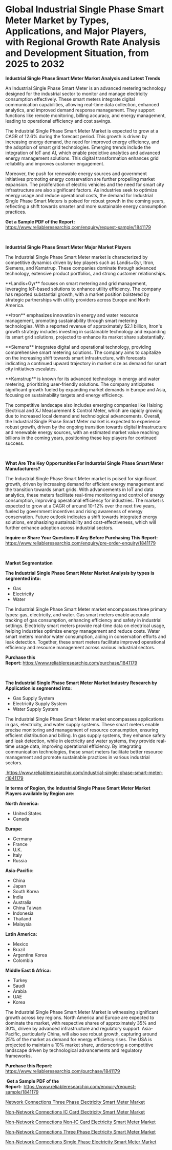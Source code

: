 <p><h1>Global Industrial Single Phase Smart Meter Market by Types, Applications, and Major Players, with Regional Growth Rate Analysis and Development Situation, from 2025 to 2032</h1></p><p><strong>Industrial Single Phase Smart Meter Market Analysis and Latest Trends</strong></p>
<p><p>An Industrial Single Phase Smart Meter is an advanced metering technology designed for the industrial sector to monitor and manage electricity consumption effectively. These smart meters integrate digital communication capabilities, allowing real-time data collection, enhanced analytics, and improved demand response management. They support functions like remote monitoring, billing accuracy, and energy management, leading to operational efficiency and cost savings.</p><p>The Industrial Single Phase Smart Meter Market is expected to grow at a CAGR of 12.6% during the forecast period. This growth is driven by increasing energy demand, the need for improved energy efficiency, and the adoption of smart grid technologies. Emerging trends include the integration of IoT and AI, which enable predictive analytics and advanced energy management solutions. This digital transformation enhances grid reliability and improves customer engagement.</p><p>Moreover, the push for renewable energy sources and government initiatives promoting energy conservation are further propelling market expansion. The proliferation of electric vehicles and the need for smart city infrastructure are also significant factors. As industries seek to optimize energy usage and reduce operational costs, the demand for Industrial Single Phase Smart Meters is poised for robust growth in the coming years, reflecting a shift towards smarter and more sustainable energy consumption practices.</p></p>
<p><strong>Get a Sample PDF of the Report:&nbsp;</strong> <a href="https://www.reliableresearchiq.com/enquiry/request-sample/1841179?utm_campaign=1129&utm_medium=2&utm_source=Github&utm_content=ia&utm_term=12042025&utm_id=industrial-single-phase-smart-meter">https://www.reliableresearchiq.com/enquiry/request-sample/1841179</a></p>
<p>&nbsp;</p>
<p><strong>Industrial Single Phase Smart Meter Major Market Players</strong></p>
<p><p>The Industrial Single Phase Smart Meter market is characterized by competitive dynamics driven by key players such as Landis+Gyr, Itron, Siemens, and Kamstrup. These companies dominate through advanced technology, extensive product portfolios, and strong customer relationships.</p><p>**Landis+Gyr** focuses on smart metering and grid management, leveraging IoT-based solutions to enhance utility efficiency. The company has reported substantial growth, with a market position bolstered by strategic partnerships with utility providers across Europe and North America. </p><p>**Itron** emphasizes innovation in energy and water resource management, promoting sustainability through smart metering technologies. With a reported revenue of approximately $2.1 billion, Itron's growth strategy includes investing in sustainable technology and expanding its smart grid solutions, projected to enhance its market share substantially.</p><p>**Siemens** integrates digital and operational technology, providing comprehensive smart metering solutions. The company aims to capitalize on the increasing shift towards smart infrastructure, with forecasts indicating a continued upward trajectory in market size as demand for smart city initiatives escalates.</p><p>**Kamstrup** is known for its advanced technology in energy and water metering, prioritizing user-friendly solutions. The company anticipates significant growth fueled by expanding market demands in Europe and Asia, focusing on sustainability targets and energy efficiency.</p><p>The competitive landscape also includes emerging companies like Haixing Electrical and XJ Measurement & Control Meter, which are rapidly growing due to increased local demand and technological advancements. Overall, the Industrial Single Phase Smart Meter market is expected to experience robust growth, driven by the ongoing transition towards digital infrastructure and renewable energy sources, with an estimated market value reaching billions in the coming years, positioning these key players for continued success.</p></p>
<p>&nbsp;</p>
<p><strong>What Are The Key Opportunities For Industrial Single Phase Smart Meter Manufacturers?</strong></p>
<p><p>The Industrial Single Phase Smart Meter market is poised for significant growth, driven by increasing demand for efficient energy management and the transition towards smart grids. With advancements in IoT and data analytics, these meters facilitate real-time monitoring and control of energy consumption, improving operational efficiency for industries. The market is expected to grow at a CAGR of around 10-12% over the next five years, fueled by government incentives and rising awareness of energy conservation. Future outlook indicates a shift towards integrated energy solutions, emphasizing sustainability and cost-effectiveness, which will further enhance adoption across industrial sectors.</p></p>
<p><strong>Inquire or Share Your Questions If Any Before Purchasing This Report:</strong> <a href="https://www.reliableresearchiq.com/enquiry/pre-order-enquiry/1841179?utm_campaign=1129&utm_medium=2&utm_source=Github&utm_content=ia&utm_term=12042025&utm_id=industrial-single-phase-smart-meter">https://www.reliableresearchiq.com/enquiry/pre-order-enquiry/1841179</a></p>
<p>&nbsp;</p>
<p><strong>Market Segmentation</strong></p>
<p><strong>The Industrial Single Phase Smart Meter Market Analysis by types is segmented into:</strong></p>
<p><ul><li>Gas</li><li>Electricity</li><li>Water</li></ul></p>
<p><p>The Industrial Single Phase Smart Meter market encompasses three primary types: gas, electricity, and water. Gas smart meters enable accurate tracking of gas consumption, enhancing efficiency and safety in industrial settings. Electricity smart meters provide real-time data on electrical usage, helping industries optimize energy management and reduce costs. Water smart meters monitor water consumption, aiding in conservation efforts and leak detection. Together, these smart meters facilitate improved operational efficiency and resource management across various industrial sectors.</p></p>
<p><strong>Purchase this Report:&nbsp;</strong><a href="https://www.reliableresearchiq.com/purchase/1841179?utm_campaign=1129&utm_medium=2&utm_source=Github&utm_content=ia&utm_term=12042025&utm_id=industrial-single-phase-smart-meter">https://www.reliableresearchiq.com/purchase/1841179</a></p>
<p>&nbsp;</p>
<p><strong>The Industrial Single Phase Smart Meter Market Industry Research by Application is segmented into:</strong></p>
<p><ul><li>Gas Supply System</li><li>Electricity Supply System</li><li>Water Supply System</li></ul></p>
<p><p>The Industrial Single Phase Smart Meter market encompasses applications in gas, electricity, and water supply systems. These smart meters enable precise monitoring and management of resource consumption, ensuring efficient distribution and billing. In gas supply systems, they enhance safety and leak detection, while in electricity and water systems, they provide real-time usage data, improving operational efficiency. By integrating communication technologies, these smart meters facilitate better resource management and promote sustainable practices in various industrial sectors.</p></p>
<p><a href="https://www.reliableresearchiq.com/industrial-single-phase-smart-meter-r1841179?utm_campaign=1129&utm_medium=2&utm_source=Github&utm_content=ia&utm_term=12042025&utm_id=industrial-single-phase-smart-meter">&nbsp;https://www.reliableresearchiq.com/industrial-single-phase-smart-meter-r1841179</a></p>
<p><strong>In terms of Region, the Industrial Single Phase Smart Meter Market Players available by Region are:</strong></p>
<p>
    <p> <strong> North America: </strong>
        <ul>
            <li>United States</li>
            <li>Canada</li>
        </ul>
        </p> 
    <p> <strong> Europe: </strong>
        <ul>
            <li>Germany</li>
            <li>France</li>
            <li>U.K.</li>
            <li>Italy</li>
            <li>Russia</li>
        </ul>
        </p> 
    <p> <strong> Asia-Pacific: </strong>
        <ul>
            <li>China</li>
            <li>Japan</li>
            <li>South Korea</li>
            <li>India</li>
            <li>Australia</li>
            <li>China Taiwan</li>
            <li>Indonesia</li>
            <li>Thailand</li>
            <li>Malaysia</li>
        </ul>
        </p> 
    <p> <strong> Latin America: </strong>
        <ul>
            <li>Mexico</li>
            <li>Brazil</li>
            <li>Argentina Korea</li>
            <li>Colombia</li>
        </ul>
        </p> 
    <p> <strong> Middle East & Africa: </strong>
        <ul>
            <li>Turkey</li>
            <li>Saudi</li>
            <li>Arabia</li>
            <li>UAE</li>
            <li>Korea</li>
        </ul>
    </p>
    </p>
<p><p>The Industrial Single Phase Smart Meter Market is witnessing significant growth across key regions. North America and Europe are expected to dominate the market, with respective shares of approximately 35% and 30%, driven by advanced infrastructure and regulatory support. Asia-Pacific, particularly China, will also see robust growth, capturing around 25% of the market as demand for energy efficiency rises. The USA is projected to maintain a 10% market share, underscoring a competitive landscape driven by technological advancements and regulatory frameworks.</p></p>
<p><strong>Purchase this Report: </strong><a href="https://www.reliableresearchiq.com/purchase/1841179?utm_campaign=1129&utm_medium=2&utm_source=Github&utm_content=ia&utm_term=12042025&utm_id=industrial-single-phase-smart-meter">https://www.reliableresearchiq.com/purchase/1841179</a></p>
<p>&nbsp;<strong>Get a Sample PDF of the Report:&nbsp;&nbsp;</strong><a href="https://www.reliableresearchiq.com/enquiry/request-sample/1841179?utm_campaign=1129&utm_medium=2&utm_source=Github&utm_content=ia&utm_term=12042025&utm_id=industrial-single-phase-smart-meter">https://www.reliableresearchiq.com/enquiry/request-sample/1841179</a></p>
<p><strong></strong></p>
<p><p><a href="https://github.com/kaforarvero/Market-Research-Report-List-1/blob/main/network-connections-three-phase-electricity-smart-meter-market.md?utm_campaign=1129&utm_medium=2&utm_source=Github&utm_content=ia&utm_term=12042025&utm_id=industrial-single-phase-smart-meter">Network Connections Three Phase Electricity Smart Meter Market</a></p><p><a href="https://github.com/messonmengen75/Market-Research-Report-List-1/blob/main/non-network-connections-ic-card-electricity-smart-meter-market.md?utm_campaign=1129&utm_medium=2&utm_source=Github&utm_content=ia&utm_term=12042025&utm_id=industrial-single-phase-smart-meter">Non-Network Connections IC Card Electricity Smart Meter Market</a></p><p><a href="https://github.com/saimntamiki/Market-Research-Report-List-1/blob/main/non-network-connections-non-ic-card-electricity-smart-meter-market.md?utm_campaign=1129&utm_medium=2&utm_source=Github&utm_content=ia&utm_term=12042025&utm_id=industrial-single-phase-smart-meter">Non-Network Connections Non-IC Card Electricity Smart Meter Market</a></p><p><a href="https://github.com/djihencygnel74/Market-Research-Report-List-1/blob/main/non-network-connections-three-phase-electricity-smart-meter-market.md?utm_campaign=1129&utm_medium=2&utm_source=Github&utm_content=ia&utm_term=12042025&utm_id=industrial-single-phase-smart-meter">Non-Network Connections Three Phase Electricity Smart Meter Market</a></p><p><a href="https://github.com/zymerivarrik6/Market-Research-Report-List-1/blob/main/non-network-connections-single-phase-electricity-smart-meter-market.md?utm_campaign=1129&utm_medium=2&utm_source=Github&utm_content=ia&utm_term=12042025&utm_id=industrial-single-phase-smart-meter">Non-Network Connections Single Phase Electricity Smart Meter Market</a></p></p>